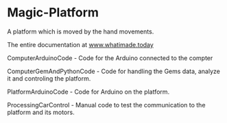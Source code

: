 # Magic-Platform
A platform which is moved by the hand movements.

The entire documentation at www.whatimade.today

ComputerArduinoCode	 - Code for the Arduino connected to the compter

ComputerGemAndPythonCode - Code for handling the Gems data, analyze it and controling the platform.

PlatformArduinoCode	- Code for Arduino on the platform.

ProcessingCarControl - Manual code to test the communication to the platform and its motors.
